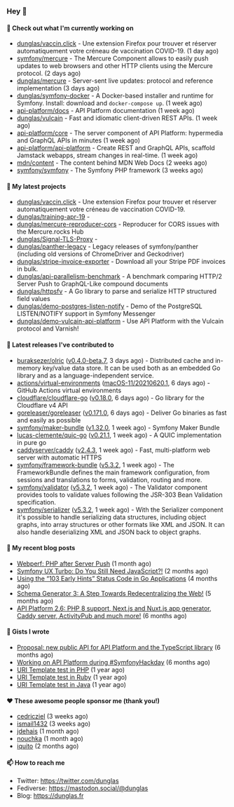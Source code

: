 ### Hey 👋

#### 👷 Check out what I'm currently working on

- [dunglas/vaccin.click](https://github.com/dunglas/vaccin.click) - Une extension Firefox pour trouver et réserver automatiquement votre créneau de vaccination COVID-19. (1 day ago)
- [symfony/mercure](https://github.com/symfony/mercure) - The Mercure Component allows to easily push updates to web browsers and other HTTP clients using the Mercure protocol. (2 days ago)
- [dunglas/mercure](https://github.com/dunglas/mercure) - Server-sent live updates: protocol and reference implementation (3 days ago)
- [dunglas/symfony-docker](https://github.com/dunglas/symfony-docker) - A Docker-based installer and runtime for Symfony. Install: download and `docker-compose up`. (1 week ago)
- [api-platform/docs](https://github.com/api-platform/docs) - API Platform documentation (1 week ago)
- [dunglas/vulcain](https://github.com/dunglas/vulcain) - Fast and idiomatic client-driven REST APIs. (1 week ago)
- [api-platform/core](https://github.com/api-platform/core) - The server component of API Platform: hypermedia and GraphQL APIs in minutes (1 week ago)
- [api-platform/api-platform](https://github.com/api-platform/api-platform) - Create REST and GraphQL APIs, scaffold Jamstack webapps, stream changes in real-time. (1 week ago)
- [mdn/content](https://github.com/mdn/content) - The content behind MDN Web Docs (2 weeks ago)
- [symfony/symfony](https://github.com/symfony/symfony) - The Symfony PHP framework (3 weeks ago)

#### 🌱 My latest projects

- [dunglas/vaccin.click](https://github.com/dunglas/vaccin.click) - Une extension Firefox pour trouver et réserver automatiquement votre créneau de vaccination COVID-19.
- [dunglas/training-apr-19](https://github.com/dunglas/training-apr-19) - 
- [dunglas/mercure-reproducer-cors](https://github.com/dunglas/mercure-reproducer-cors) - Reproducer for CORS issues with the Mercure.rocks Hub
- [dunglas/Signal-TLS-Proxy](https://github.com/dunglas/Signal-TLS-Proxy) - 
- [dunglas/panther-legacy](https://github.com/dunglas/panther-legacy) - Legacy releases of symfony/panther (including old versions of ChromeDriver and Geckodriver)
- [dunglas/stripe-invoice-exporter](https://github.com/dunglas/stripe-invoice-exporter) - Download all your Stripe PDF invoices in bulk.
- [dunglas/api-parallelism-benchmark](https://github.com/dunglas/api-parallelism-benchmark) - A benchmark comparing HTTP/2 Server Push to GraphQL-Like compound documents
- [dunglas/httpsfv](https://github.com/dunglas/httpsfv) - A Go library to parse and serialize HTTP structured field values
- [dunglas/demo-postgres-listen-notify](https://github.com/dunglas/demo-postgres-listen-notify) - Demo of the PostgreSQL LISTEN/NOTIFY support in Symfony Messenger
- [dunglas/demo-vulcain-api-platform](https://github.com/dunglas/demo-vulcain-api-platform) - Use API Platform with the Vulcain protocol and Varnish!

#### 🔭 Latest releases I've contributed to

- [buraksezer/olric](https://github.com/buraksezer/olric) ([v0.4.0-beta.7](https://github.com/buraksezer/olric/releases/tag/v0.4.0-beta.7), 3 days ago) - Distributed cache and in-memory key/value data store. It can be used both as an embedded Go library and as a language-independent service.
- [actions/virtual-environments](https://github.com/actions/virtual-environments) ([macOS-11/20210620.1](https://github.com/actions/virtual-environments/releases/tag/macOS-11%2F20210620.1), 6 days ago) - GitHub Actions virtual environments
- [cloudflare/cloudflare-go](https://github.com/cloudflare/cloudflare-go) ([v0.18.0](https://github.com/cloudflare/cloudflare-go/releases/tag/v0.18.0), 6 days ago) - Go library for the Cloudflare v4 API
- [goreleaser/goreleaser](https://github.com/goreleaser/goreleaser) ([v0.171.0](https://github.com/goreleaser/goreleaser/releases/tag/v0.171.0), 6 days ago) - Deliver Go binaries as fast and easily as possible
- [symfony/maker-bundle](https://github.com/symfony/maker-bundle) ([v1.32.0](https://github.com/symfony/maker-bundle/releases/tag/v1.32.0), 1 week ago) - Symfony Maker Bundle
- [lucas-clemente/quic-go](https://github.com/lucas-clemente/quic-go) ([v0.21.1](https://github.com/lucas-clemente/quic-go/releases/tag/v0.21.1), 1 week ago) - A QUIC implementation in pure go
- [caddyserver/caddy](https://github.com/caddyserver/caddy) ([v2.4.3](https://github.com/caddyserver/caddy/releases/tag/v2.4.3), 1 week ago) - Fast, multi-platform web server with automatic HTTPS
- [symfony/framework-bundle](https://github.com/symfony/framework-bundle) ([v5.3.2](https://github.com/symfony/framework-bundle/releases/tag/v5.3.2), 1 week ago) - The FrameworkBundle defines the main framework configuration, from sessions and translations to forms, validation, routing and more.
- [symfony/validator](https://github.com/symfony/validator) ([v5.3.2](https://github.com/symfony/validator/releases/tag/v5.3.2), 1 week ago) - The Validator component provides tools to validate values following the JSR-303 Bean Validation specification.
- [symfony/serializer](https://github.com/symfony/serializer) ([v5.3.2](https://github.com/symfony/serializer/releases/tag/v5.3.2), 1 week ago) - With the Serializer component it&#39;s possible to handle serializing data structures, including object graphs, into array structures or other formats like XML and JSON. It can also handle deserializing XML and JSON back to object graphs.

#### 📜 My recent blog posts

- [Webperf: PHP after Server Push](http://feedproxy.google.com/~r/dunglas/~3/C_V5WfIfRFg/) (1 month ago)
- [Symfony UX Turbo: Do You Still Need JavaScript?!](http://feedproxy.google.com/~r/dunglas/~3/icLJBhKwqcY/) (2 months ago)
- [Using the “103 Early Hints” Status Code in Go Applications](http://feedproxy.google.com/~r/dunglas/~3/WDhgVmMJ2T0/) (4 months ago)
- [Schema Generator 3: A Step Towards Redecentralizing the Web!](http://feedproxy.google.com/~r/dunglas/~3/-eYprhFHaXA/) (5 months ago)
- [API Platform 2.6: PHP 8 support, Next.js and Nuxt.js app generator, Caddy server, ActivityPub and much more!](http://feedproxy.google.com/~r/dunglas/~3/X1dkcrZS-qU/) (6 months ago)

#### 📓 Gists I wrote

- [Proposal: new public API for API Platform and the TypeScript library](https://gist.github.com/4da2026f34bf7f18e1db955ef8a9b417) (6 months ago)
- [Working on API Platform during #SymfonyHackday](https://gist.github.com/3949272d40e6390cdd2850a4f312a02a) (6 months ago)
- [URI Template test in PHP](https://gist.github.com/5b10b586427cf66e78a968f82f80691a) (1 year ago)
- [URI Template test in Ruby](https://gist.github.com/ec793690f66167cb849c02284ecf748d) (1 year ago)
- [URI Template test in Java](https://gist.github.com/788b70312231d24e46d7632c634784f5) (1 year ago)

#### ❤️ These awesome people sponsor me (thank you!)

- [cedricziel](https://github.com/cedricziel) (3 weeks ago)
- [ismail1432](https://github.com/ismail1432) (3 weeks ago)
- [jdehais](https://github.com/jdehais) (1 month ago)
- [nouchka](https://github.com/nouchka) (1 month ago)
- [iquito](https://github.com/iquito) (2 months ago)

#### 📫 How to reach me

- Twitter: https://twitter.com/dunglas
- Fediverse: https://mastodon.social/@dunglas
- Blog: https://dunglas.fr
